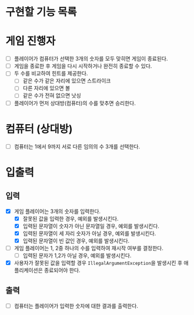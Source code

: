 # 구현할 기능 목록

# 게임 진행자

- [ ] 플레이어가 컴퓨터가 선택한 3개의 숫자를 모두 맞히면 게임이 종료된다.
- [ ] 게임을 종료한 후 게임을 다시 시작하거나 완전히 종료할 수 있다.
- [ ] 두 수를 비교하여 힌트를 제공한다.
    - [ ] 같은 수가 같은 자리에 있으면 스트라이크
    - [ ] 다른 자리에 있으면 볼
    - [ ] 같은 수가 전혀 없으면 낫싱
- [ ] 플레이어가 먼저 상대방(컴퓨터)의 수를 맞추면 승리한다.

# 컴퓨터 (상대방)

- [ ] 컴퓨터는 1에서 9까지 서로 다른 임의의 수 3개를 선택한다. 

# 입출력

## 입력

- [x] 게임 플레이어는 3개의 숫자를 입력한다.
  - [x] 잘못된 값을 입력한 경우, 예외를 발생시킨다.
  - [x] 입력된 문자열이 숫자가 아닌 문자열일 경우, 예외를 발생시킨다.
  - [x] 입력된 문자열이 세 자리 숫자가 아닐 경우, 예외를 발생시킨다.
  - [x] 입력된 문자열이 빈 값인 경우, 예외를 발생시킨다.
- [ ] 게임 플레이어는 1, 2중 하나의 수를 입력하여 재시작 여부를 결정한다.
  - [ ] 입력된 문자가 1,2가 아닐 경우, 예외를 발생시킨다. 
- [x] 사용자가 잘못된 값을 입력할 경우 `IllegalArgumentException`을 발생시킨 후 애플리케이션은 종료되어야 한다.

## 출력

- [ ] 컴퓨터는 플레이어가 입력한 숫자에 대한 결과를 출력한다.